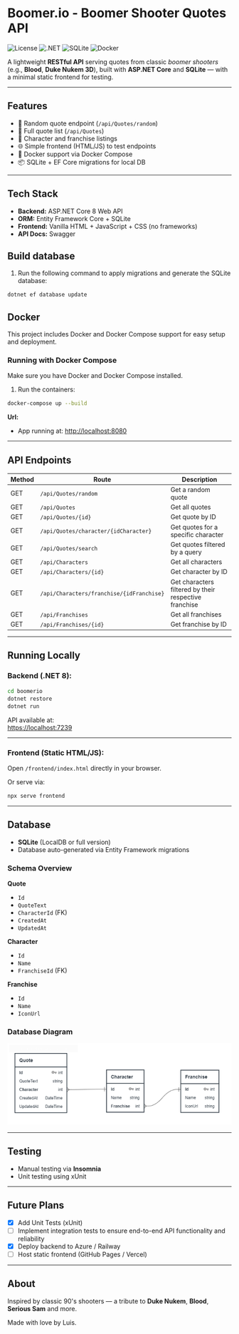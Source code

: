 # Boomer.io - Boomer Shooter Quotes API

![License](https://img.shields.io/github/license/luisaugusto2004/boomer.io)
![.NET](https://img.shields.io/badge/.NET%208-512bd4?logo=dotnet&logoColor=white)
![SQLite](https://img.shields.io/badge/SQLite-003B57?logo=sqlite&logoColor=white)
![Docker](https://img.shields.io/badge/docker-ready-blue?logo=docker)

A lightweight **RESTful API** serving quotes from classic _boomer shooters_ (e.g., **Blood**, **Duke Nukem 3D**), built with **ASP.NET Core** and **SQLite** — with a minimal static frontend for testing.

---

## Features

- 🎯 Random quote endpoint (`/api/Quotes/random`)
- 📜 Full quote list (`/api/Quotes`)
- 🧍 Character and franchise listings
- 🌐 Simple frontend (HTML/JS) to test endpoints
- 🐳 Docker support via Docker Compose
- 📦 SQLite + EF Core migrations for local DB

---

## Tech Stack

- **Backend:** ASP.NET Core 8 Web API
- **ORM:** Entity Framework Core + SQLite
- **Frontend:** Vanilla HTML + JavaScript + CSS (no frameworks)
- **API Docs:** Swagger

## Build database

1. Run the following command to apply migrations and generate the SQLite database:

```bash
dotnet ef database update
```

## Docker

This project includes Docker and Docker Compose support for easy setup and deployment.

### Running with Docker Compose

Make sure you have Docker and Docker Compose installed.

1. Run the containers:

```bash
docker-compose up --build
```

**Url:**

- App running at: [http://localhost:8080](http://localhost:8080)

---

## API Endpoints

| Method | Route                                     | Description                                           |
| ------ | ----------------------------------------- | ----------------------------------------------------- |
| GET    | `/api/Quotes/random`                      | Get a random quote                                    |
| GET    | `/api/Quotes`                             | Get all quotes                                        |
| GET    | `/api/Quotes/{id}`                        | Get quote by ID                                       |
| GET    | `/api/Quotes/character/{idCharacter}`     | Get quotes for a specific character                   |
| GET    | `/api/Quotes/search`                      | Get quotes filtered by a query                        |
| GET    | `/api/Characters`                         | Get all characters                                    |
| GET    | `/api/Characters/{id}`                    | Get character by ID                                   |
| GET    | `/api/Characters/franchise/{idFranchise}` | Get characters filtered by their respective franchise |
| GET    | `/api/Franchises`                         | Get all franchises                                    |
| GET    | `/api/Franchises/{id}`                    | Get franchise by ID                                   |

---

## Running Locally

### Backend (.NET 8):

```bash
cd boomerio
dotnet restore
dotnet run
```

API available at:  
[https://localhost:7239](https://localhost:7239)

---

### Frontend (Static HTML/JS):

Open `/frontend/index.html` directly in your browser.

Or serve via:

```bash
npx serve frontend
```

---

## Database

- **SQLite** (LocalDB or full version)
- Database auto-generated via Entity Framework migrations

### Schema Overview

**Quote**

- `Id`
- `QuoteText`
- `CharacterId` (FK)
- `CreatedAt`
- `UpdatedAt`

**Character**

- `Id`
- `Name`
- `FranchiseId` (FK)

**Franchise**

- `Id`
- `Name`
- `IconUrl`

### Database Diagram

![Database Diagram](docs/BoomerDB.png)

---

## Testing

- Manual testing via **Insomnia**
- Unit testing using xUnit

---

## Future Plans

- [x] Add Unit Tests (xUnit)
- [ ] Implement integration tests to ensure end-to-end API functionality and reliability
- [x] Deploy backend to Azure / Railway
- [ ] Host static frontend (GitHub Pages / Vercel)

---

## About

Inspired by classic 90's shooters — a tribute to **Duke Nukem**, **Blood**, **Serious Sam** and more.

Made with love by Luis.
